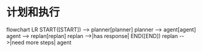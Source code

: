 # 计划和执行
flowchart LR
  START([START]) --> planner[planner]
  planner --> agent[agent]
  agent --> replan[replan]
  replan -->|has response| END([END])
  replan -->|need more steps| agent
